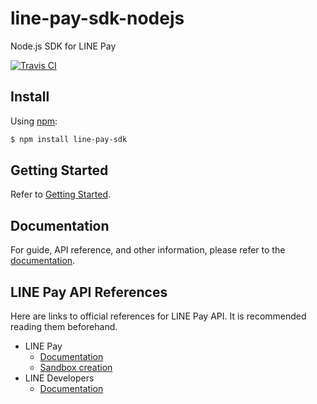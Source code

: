 # line-pay-sdk-nodejs
Node.js SDK for LINE Pay

[![Travis CI](https://travis-ci.org/SombreroElGringo/line-pay-sdk-nodejs.svg?branch=master)](https://travis-ci.org/SombreroElGringo/line-pay-sdk-nodejs)

## Install

Using [npm](https://www.npmjs.com/):

``` bash
$ npm install line-pay-sdk
```

## Getting Started

Refer to [Getting Started](https://SombreroElGringo.github.io/line-pay-sdk-nodejs/getting-started).

## Documentation

For guide, API reference, and other information, please refer to
the [documentation](https://SombreroElGringo.github.io/line-pay-sdk-nodejs/).

## LINE Pay API References

Here are links to official references for LINE Pay API. It is recommended
reading them beforehand.

* LINE Pay
  * [Documentation](https://pay.line.me/jp/developers/documentation/download/tech?locale=en_US)
  * [Sandbox creation](https://pay.line.me/jp/developers/techsupport/sandbox/creation?locale=en_US)
* LINE Developers
  * [Documentation](https://developers.line.me/en/docs/)
